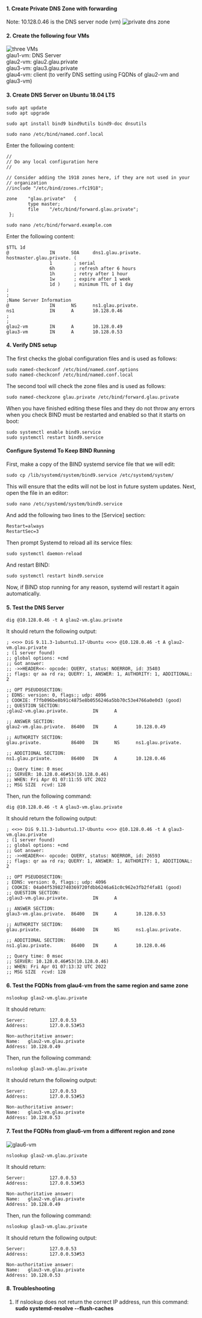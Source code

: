 #### 1. Create Private DNS Zone with forwarding
Note: 10.128.0.46 is the DNS server node (vm)
![private dns zone](./img/private_dns_zone.png)


#### 2. Create the following four VMs
![three VMs](./img/four_vms.png)  
glau1-vm: DNS Server  
glau2-vm: glau2.glau.private  
glau3-vm: glau3.glau.private  
glau4-vm: client (to verify DNS setting using FQDNs of glau2-vm and glau3-vm)
    

#### 3. Create DNS Server on Ubuntu 18.04 LTS
```
sudo apt update
sudo apt upgrade

sudo apt install bind9 bind9utils bind9-doc dnsutils
```
  
```
sudo nano /etc/bind/named.conf.local
```
Enter the following content:
```
//
// Do any local configuration here
//

// Consider adding the 1918 zones here, if they are not used in your
// organization
//include "/etc/bind/zones.rfc1918";

zone    "glau.private"   {
        type master;
        file    "/etc/bind/forward.glau.private";
 };
```

```
sudo nano /etc/bind/forward.example.com
```
Enter the following content:
```
$TTL 1d
@               IN      SOA     dns1.glau.private.    hostmaster.glau.private. (
                1        ; serial
                6h       ; refresh after 6 hours
                1h       ; retry after 1 hour
                1w       ; expire after 1 week
                1d )     ; minimum TTL of 1 day
;
;
;Name Server Information 
@               IN      NS      ns1.glau.private.
ns1             IN      A       10.128.0.46
;
;
glau2-vm        IN      A       10.128.0.49
glau3-vm        IN      A       10.128.0.53
```

#### 4. Verify DNS setup
The first checks the global configuration files and is used as follows:
```
sudo named-checkconf /etc/bind/named.conf.options
sudo named-checkconf /etc/bind/named.conf.local
```

The second tool will check the zone files and is used as follows:
```
sudo named-checkzone glau.private /etc/bind/forward.glau.private 
```

When you have finished editing these files and they do not throw any errors when you check BIND must be restarted and enabled so that it starts on boot:
```
sudo systemctl enable bind9.service
sudo systemctl restart bind9.service
```

#### Configure Systemd To Keep BIND Running
First, make a copy of the BIND systemd service file that we will edit:
```
sudo cp /lib/systemd/system/bind9.service /etc/systemd/system/
```

This will ensure that the edits will not be lost in future system updates. Next, open the file in an editor:
```
sudo nano /etc/systemd/system/bind9.service
```

And add the following two lines to the [Service] section:
```
Restart=always
RestartSec=3
```

Then prompt Systemd to reload all its service files:
```
sudo systemctl daemon-reload
```

And restart BIND:
```
sudo systemctl restart bind9.service
```
Now, if BIND stop running for any reason, systemd will restart it again automatically.
  

#### 5. Test the DNS Server
```
dig @10.128.0.46 -t A glau2-vm.glau.private
```
It should return the following output:
```
; <<>> DiG 9.11.3-1ubuntu1.17-Ubuntu <<>> @10.128.0.46 -t A glau2-vm.glau.private
; (1 server found)
;; global options: +cmd
;; Got answer:
;; ->>HEADER<<- opcode: QUERY, status: NOERROR, id: 35403
;; flags: qr aa rd ra; QUERY: 1, ANSWER: 1, AUTHORITY: 1, ADDITIONAL: 2

;; OPT PSEUDOSECTION:
; EDNS: version: 0, flags:; udp: 4096
; COOKIE: f7fb096be8b91c4875e8b0556246a5bb70c53e4766a0e0d3 (good)
;; QUESTION SECTION:
;glau2-vm.glau.private.         IN      A

;; ANSWER SECTION:
glau2-vm.glau.private.  86400   IN      A       10.128.0.49

;; AUTHORITY SECTION:
glau.private.           86400   IN      NS      ns1.glau.private.

;; ADDITIONAL SECTION:
ns1.glau.private.       86400   IN      A       10.128.0.46

;; Query time: 0 msec
;; SERVER: 10.128.0.46#53(10.128.0.46)
;; WHEN: Fri Apr 01 07:11:55 UTC 2022
;; MSG SIZE  rcvd: 128
```

Then, run the following command:
```
dig @10.128.0.46 -t A glau3-vm.glau.private
```
It should return the following output:
```
; <<>> DiG 9.11.3-1ubuntu1.17-Ubuntu <<>> @10.128.0.46 -t A glau3-vm.glau.private
; (1 server found)
;; global options: +cmd
;; Got answer:
;; ->>HEADER<<- opcode: QUERY, status: NOERROR, id: 26593
;; flags: qr aa rd ra; QUERY: 1, ANSWER: 1, AUTHORITY: 1, ADDITIONAL: 2

;; OPT PSEUDOSECTION:
; EDNS: version: 0, flags:; udp: 4096
; COOKIE: 04a04f53982740369720fdbb6246a61c0c962e3fb2f4fa81 (good)
;; QUESTION SECTION:
;glau3-vm.glau.private.         IN      A

;; ANSWER SECTION:
glau3-vm.glau.private.  86400   IN      A       10.128.0.53

;; AUTHORITY SECTION:
glau.private.           86400   IN      NS      ns1.glau.private.

;; ADDITIONAL SECTION:
ns1.glau.private.       86400   IN      A       10.128.0.46

;; Query time: 0 msec
;; SERVER: 10.128.0.46#53(10.128.0.46)
;; WHEN: Fri Apr 01 07:13:32 UTC 2022
;; MSG SIZE  rcvd: 128
```


#### 6. Test the FQDNs from glau4-vm from the same region and same zone
```
nslookup glau2-vm.glau.private
```
It should return:
```
Server:         127.0.0.53
Address:        127.0.0.53#53

Non-authoritative answer:
Name:   glau2-vm.glau.private
Address: 10.128.0.49
```
  
Then, run the following command:
```
nslookup glau3-vm.glau.private
```
It should return the following output:
```
Server:         127.0.0.53
Address:        127.0.0.53#53

Non-authoritative answer:
Name:   glau3-vm.glau.private
Address: 10.128.0.53
```

#### 7. Test the FQDNs from glau6-vm from a different region and zone
![glau6-vm](./img/glau6-vm.png)   
```
nslookup glau2-vm.glau.private
```
It should return:
```
Server:         127.0.0.53
Address:        127.0.0.53#53

Non-authoritative answer:
Name:   glau2-vm.glau.private
Address: 10.128.0.49
```
 
Then, run the following command:
```
nslookup glau3-vm.glau.private
```
It should return the following output:
```
Server:         127.0.0.53
Address:        127.0.0.53#53

Non-authoritative answer:
Name:   glau3-vm.glau.private
Address: 10.128.0.53
```


#### 8. Troubleshooting
1. If nslookup does not return the correct IP address, run this command: **sudo systemd-resolve --flush-caches**


